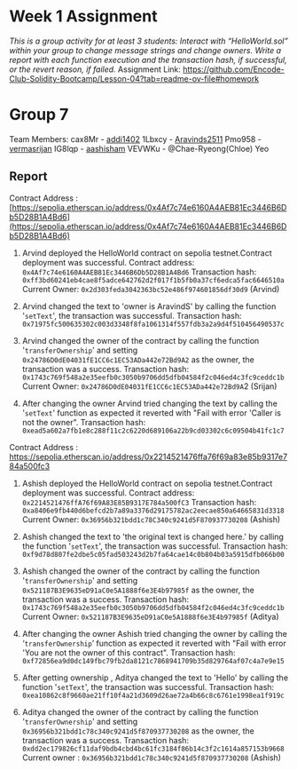 # Week 1 Assignment
*This is a group activity for at least 3 students:
Interact with “HelloWorld.sol” within your group to change message strings and change owners.
Write a report with each function execution and the transaction hash, if successful, or the revert reason, if failed.*
Assignment Link: https://github.com/Encode-Club-Solidity-Bootcamp/Lesson-04?tab=readme-ov-file#homework

# Group 7
Team Members:
cax8Mr - [addi1402](https://github.com/addi1402)
1Lbxcy - [Aravinds2511](https://github.com/Aravinds2511)
Pmo958 - [vermasrijan](https://github.com/vermasrijan)
IG8lqp - [aashisham](https://github.com/aashisham)
VEVWKu - @Chae-Ryeong(Chloe) Yeo

## Report

Contract Address : [https://sepolia.etherscan.io/address/0x4Af7c74e6160A4AEB81Ec3446B6Db5D28B1A4Bd6](https://sepolia.etherscan.io/address/0x4Af7c74e6160A4AEB81Ec3446B6Db5D28B1A4Bd6)
1. Arvind deployed the HelloWorld contract on sepolia testnet.Contract deployment was successful.
Contract address: `0x4Af7c74e6160A4AEB81Ec3446B6Db5D28B1A4Bd6`
Transaction hash: `0xff3bd60241eb4cae8f5adce642762d2f017f1b5fb0a37cf6edca5fac6646510a`
Current Owner: `0x2d303feda3042363bc52e486f974601856df30d9` (Arvind)

2. Arvind changed the text to 'owner is AravindS' by calling the function '`setText`', the transaction was successful.
Transaction hash: `0x71975fc500635302c003d3348f8fa1061314f557fdb3a2a9d4f510456490537c`

3. Arvind changed the owner of the contract by calling the function '`transferOwnership`' and setting `0x24786D0dE04031fE1CC6c1EC53ADa442e72Bd9A2` as the owner, the transaction was a success.
Transaction hash: `0x1743c769f548a2e35eefb0c3050b9706dd5dfb04584f2c046ed4c3fc9ceddc1b`
Current Owner: `0x24786D0dE04031fE1CC6c1EC53ADa442e72Bd9A`2 (Srijan)

4. After changing the owner Arvind tried changing the text by calling the '`setText`' function as expected it reverted with "Fail with error 'Caller is not the owner".
Transaction hash: `0xead5a602a7fb1e8c288f11c2c6220d689106a22b9cd03302c6c09504b41fc1c7`



Contract Address : https://sepolia.etherscan.io/address/0x2214521476ffa76f69a83e85b9317e784a500fc3

1. Ashish deployed the HelloWorld contract on sepolia testnet.Contract deployment was successful.
Contract address: `0x2214521476ffA76f69A83E85B9317E784a500fC3`
Transaction hash: `0xa8406e9fb440d6befcd2b7a89a3376d29175782ac2eecae850a64665831d3318`
Current Owner: `0x36956b321bdd1c78C340c9241d5F870937730208` (Ashish)

2. Ashish changed the text to 'the original text is changed here.' by calling the function '`setText`', the transaction was successful.
Transaction hash: `0xf9d78d807fe2dbe5c05fad503243d2b7fa64cae14c0b804b03a5915dfb066b00`

3. Ashish changed the owner of the contract by calling the function '`transferOwnership`' and setting `0x521187B3E9635eD91aC0e5A1888f6e3E4b97985f` as the owner, the transaction was a success.
Transaction hash: `0x1743c769f548a2e35eefb0c3050b9706dd5dfb04584f2c046ed4c3fc9ceddc1b`
Current Owner: `0x521187B3E9635eD91aC0e5A1888f6e3E4b97985f` (Aditya)

4. After changing the owner Ashish tried changing the owner by calling the ‘`transferOwnership`’ function as expected it reverted with "Fail with error 'You are not the owner of this contract".
Transaction hash: `0xf72856ea9d0dc149fbc79fb2da8121c7868941709b35d829764af07c4a7e9e15`

5. After getting ownership , Aditya changed the text to 'Hello' by calling the function '`setText`', the transaction was successful.
Transaction hash: `0xea10862c8f9660ae21ff10f4a21d3609d26ae72a4b66c8c6761e1998ea1f919c`

6. Aditya changed the owner of the contract by calling the function '`transferOwnership`' and setting `0x36956b321bdd1c78c340c9241d5f870937730208` as the owner, the transaction was a success.
Transaction hash: `0xdd2ec179826cf11daf9bdb4cbd4bc61fc3184f86b14c3f2c1614a857153b9668`
Current owner : `0x36956b321bdd1c78c340c9241d5f870937730208` (Ashish)
